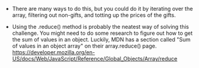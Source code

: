 - There are many ways to do this, but you could do it by iterating over the array, filtering out non-gifts, and totting up the prices of the gifts.

- Using the .reduce() method is probably the neatest way of solving this challenge. You might need to do some research to figure out how to get the sum of values in an object. Luckily, MDN has a section called "Sum of values in an object array" on their array.reduce() page. https://developer.mozilla.org/en-US/docs/Web/JavaScript/Reference/Global_Objects/Array/reduce
